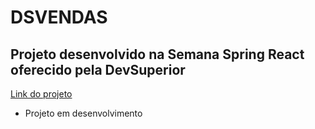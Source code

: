 # DSVENDAS

## Projeto desenvolvido na Semana Spring React oferecido pela DevSuperior

<a href="https://vendas-marcos.netlify.app/">Link do projeto</a>

- Projeto em desenvolvimento

